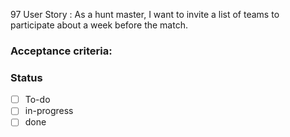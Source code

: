 97 User Story : As a hunt master, I want to invite a list of teams to participate about a week before the match. <br>

### Acceptance criteria: <br>

### Status
- [ ] To-do
- [ ] in-progress
- [ ] done
